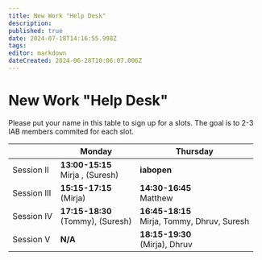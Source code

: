 ```yaml
---
title: New Work "Help Desk"
description: 
published: true
date: 2024-07-18T14:16:55.998Z
tags: 
editor: markdown
dateCreated: 2024-06-28T10:06:07.006Z
---
```


# New Work "Help Desk"

Please put your name in this table to sign up for a slots. The goal is to 2-3 IAB members commited for each slot.

|           | Monday            | Thursday         | 
| --        | ---               | ----             |
|Session II | **13:00-15:15** <br> Mirja , (Suresh) | **iabopen**     |
|Session III| **15:15-17:15** <br> (Mirja)   | **14:30-16:45** <br> Matthew | 
|Session IV | **17:15-18:30** <br> (Tommy), (Suresh) |**16:45-18:15** <br> Mirja, Tommy, Dhruv, Suresh  |
|Session  V | **N/A**      	   | **18:15-19:30** <br> (Mirja), Dhruv |
